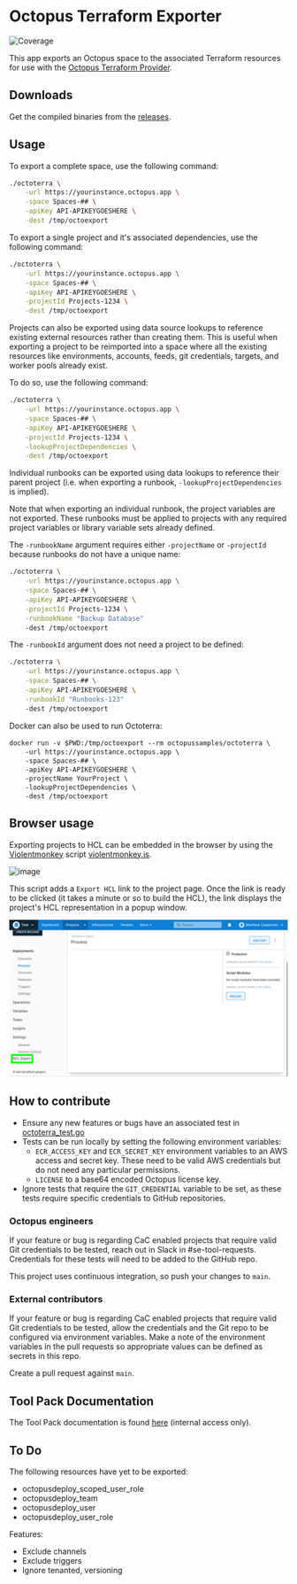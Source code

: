 # Octopus Terraform Exporter
![Coverage](https://img.shields.io/badge/Coverage-83.5%25-brightgreen)

This app exports an Octopus space to the associated Terraform resources for use with the 
[Octopus Terraform Provider](https://registry.terraform.io/providers/OctopusDeployLabs/octopusdeploy).

## Downloads

Get the compiled binaries from the [releases](https://github.com/OctopusSolutionsEngineering/OctopusTerraformExport/releases).

## Usage

To export a complete space, use the following command:

```bash
./octoterra \
    -url https://yourinstance.octopus.app \
    -space Spaces-## \
    -apiKey API-APIKEYGOESHERE \
    -dest /tmp/octoexport
```

To export a single project and it's associated dependencies, use the following command:

```bash
./octoterra \
    -url https://yourinstance.octopus.app \
    -space Spaces-## \
    -apiKey API-APIKEYGOESHERE \
    -projectId Projects-1234 \
    -dest /tmp/octoexport
```

Projects can also be exported using data source lookups to reference existing external resources rather than creating them. 
This is useful when exporting a project to be reimported into a space where all the existing resources like environments, accounts,
feeds, git credentials, targets, and worker pools already exist.

To do so, use the following command:

```bash
./octoterra \
    -url https://yourinstance.octopus.app \
    -space Spaces-## \
    -apiKey API-APIKEYGOESHERE \
    -projectId Projects-1234 \
    -lookupProjectDependencies \
    -dest /tmp/octoexport
```

Individual runbooks can be exported using data lookups to reference their parent project (i.e. when exporting a runbook,
`-lookupProjectDependencies` is implied).

Note that when exporting an individual runbook, the project variables are not exported. These runbooks must be applied to
projects with any required project variables or library variable sets already defined.

The `-runbookName` argument requires either `-projectName` or `-projectId` because runbooks do not have a unique name:

```bash
./octoterra \
    -url https://yourinstance.octopus.app \
    -space Spaces-## \
    -apiKey API-APIKEYGOESHERE \
    -projectId Projects-1234 \
    -runbookName "Backup Database"
    -dest /tmp/octoexport
```

The `-runbookId` argument does not need a project to be defined:

```bash
./octoterra \
    -url https://yourinstance.octopus.app \
    -space Spaces-## \
    -apiKey API-APIKEYGOESHERE \
    -runbookId "Runbooks-123"
    -dest /tmp/octoexport
```

Docker can also be used to run Octoterra:

```
docker run -v $PWD:/tmp/octoexport --rm octopussamples/octoterra \
    -url https://yourinstance.octopus.app \
    -space Spaces-## \
    -apiKey API-APIKEYGOESHERE \
    -projectName YourProject \
    -lookupProjectDependencies \
    -dest /tmp/octoexport
```

## Browser usage

Exporting projects to HCL can be embedded in the browser by using the [Violentmonkey](https://violentmonkey.github.io/)
script [violentmonkey.js](wasm/violentmonkey.js).

![image](https://user-images.githubusercontent.com/160104/227693138-3fd77272-d962-444b-a50f-735174629711.png)

This script adds a `Export HCL` link to the project page. Once the link is ready to be clicked (it takes a minute or
so to build the HCL), the link displays the project's HCL representation in a popup window.

![HCL Export link](hcl_export.png)

## How to contribute

* Ensure any new features or bugs have an associated test in [octoterra_test.go](https://github.com/OctopusSolutionsEngineering/OctopusTerraformExport/blob/main/cmd/octoterra_test.go)
* Tests can be run locally by setting the following environment variables:
    * `ECR_ACCESS_KEY` and `ECR_SECRET_KEY` environment variables to an AWS access and secret key. These need to be valid AWS credentials but do not need any particular permissions.
    * `LICENSE` to a base64 encoded Octopus license key.
* Ignore tests that require the `GIT_CREDENTIAL` variable to be set, as these tests require specific credentials to GitHub repositories.

### Octopus engineers

If your feature or bug is regarding CaC enabled projects that require valid Git credentials to be tested, reach out in Slack in #se-tool-requests. Credentials for these tests will need to be added to the GitHub repo.

This project uses continuous integration, so push your changes to `main`.

### External contributors

If your feature or bug is regarding CaC enabled projects that require valid Git credentials to be tested, allow the credentials and the Git repo to be configured via environment variables. Make a note of the environment variables in the pull requests so appropriate values can be defined as secrets in this repo.

Create a pull request against `main`.

## Tool Pack Documentation

The Tool Pack documentation is found [here](https://docs.google.com/document/d/18CeeWZ_olJEy-87PIxFx7x2lhPWHTiYaQXvPBDxQFGA/edit) (internal access only).

## To Do

The following resources have yet to be exported:
* octopusdeploy_scoped_user_role
* octopusdeploy_team
* octopusdeploy_user
* octopusdeploy_user_role

Features:
* Exclude channels
* Exclude triggers
* Ignore tenanted, versioning
